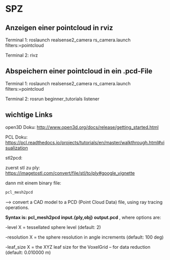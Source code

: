 # SPZ

## Anzeigen einer pointcloud in rviz

Terminal 1:
roslaunch realsense2_camera rs_camera.launch filters:=pointcloud

Terminal 2:
rivz

## Abspeichern einer pointcloud in ein .pcd-File

Terminal 1:
roslaunch realsense2_camera rs_camera.launch filters:=pointcloud

Terminal 2:
rosrun beginner_tutorials listener


## wichtige Links

open3D Doku:
http://www.open3d.org/docs/release/getting_started.html

PCL Doku:
https://pcl.readthedocs.io/projects/tutorials/en/master/walkthrough.html#visualization


stl2pcd:

zuerst stl zu ply:
https://imagetostl.com/convert/file/stl/to/ply#google_vignette

dann mit einem binary file:

```bash
pcl_mesh2pcd
```

--> convert a CAD model to a PCD (Point Cloud Data) file, using ray tracing operations.

**Syntax is: pcl_mesh2pcd input.{ply,obj} output.pcd <options>**, where options are:

  -level X = tessellated sphere level (default: 2)

  -resolution X = the sphere resolution in angle increments (default: 100 deg)

  -leaf_size X = the XYZ leaf size for the VoxelGrid – for data reduction (default: 0.010000 m)
